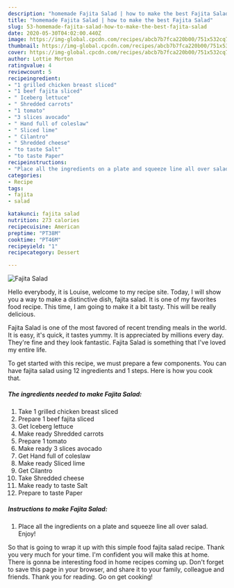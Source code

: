 ```yaml
---
description: "homemade Fajita Salad | how to make the best Fajita Salad"
title: "homemade Fajita Salad | how to make the best Fajita Salad"
slug: 53-homemade-fajita-salad-how-to-make-the-best-fajita-salad
date: 2020-05-30T04:02:00.440Z
image: https://img-global.cpcdn.com/recipes/abcb7b7fca220b00/751x532cq70/fajita-salad-recipe-main-photo.jpg
thumbnail: https://img-global.cpcdn.com/recipes/abcb7b7fca220b00/751x532cq70/fajita-salad-recipe-main-photo.jpg
cover: https://img-global.cpcdn.com/recipes/abcb7b7fca220b00/751x532cq70/fajita-salad-recipe-main-photo.jpg
author: Lottie Morton
ratingvalue: 4
reviewcount: 5
recipeingredient:
- "1 grilled chicken breast sliced"
- "1 beef fajita sliced"
- " Iceberg lettuce"
- " Shredded carrots"
- "1 tomato"
- "3 slices avocado"
- " Hand full of coleslaw"
- " Sliced lime"
- " Cilantro"
- " Shredded cheese"
- "to taste Salt"
- "to taste Paper"
recipeinstructions:
- "Place all the ingredients on a plate and squeeze line all over salad. Enjoy!"
categories:
- Recipe
tags:
- fajita
- salad

katakunci: fajita salad 
nutrition: 273 calories
recipecuisine: American
preptime: "PT38M"
cooktime: "PT46M"
recipeyield: "1"
recipecategory: Dessert

---
```



![Fajita Salad](https://img-global.cpcdn.com/recipes/abcb7b7fca220b00/751x532cq70/fajita-salad-recipe-main-photo.jpg)

Hello everybody, it is Louise, welcome to my recipe site. Today, I will show you a way to make a distinctive dish, fajita salad. It is one of my favorites food recipe. This time, I am going to make it a bit tasty. This will be really delicious.

Fajita Salad is one of the most favored of recent trending meals in the world. It is easy, it's quick, it tastes yummy. It is appreciated by millions every day. They're fine and they look fantastic. Fajita Salad is something that I've loved my entire life.




To get started with this recipe, we must prepare a few components. You can have fajita salad using 12 ingredients and 1 steps. Here is how you cook that.

<!--inarticleads1-->

##### The ingredients needed to make Fajita Salad:

1. Take 1 grilled chicken breast sliced
1. Prepare 1 beef fajita sliced
1. Get  Iceberg lettuce
1. Make ready  Shredded carrots
1. Prepare 1 tomato
1. Make ready 3 slices avocado
1. Get  Hand full of coleslaw
1. Make ready  Sliced lime
1. Get  Cilantro
1. Take  Shredded cheese
1. Make ready to taste Salt
1. Prepare to taste Paper




<!--inarticleads2-->

##### Instructions to make Fajita Salad:

1. Place all the ingredients on a plate and squeeze line all over salad. Enjoy!




So that is going to wrap it up with this simple food fajita salad recipe. Thank you very much for your time. I'm confident you will make this at home. There is gonna be interesting food in home recipes coming up. Don't forget to save this page in your browser, and share it to your family, colleague and friends. Thank you for reading. Go on get cooking!
